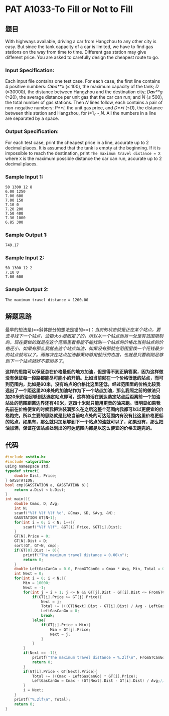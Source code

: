 # PAT A1033-To Fill or Not to Fill

## 题目

With highways available, driving a car from Hangzhou to any other city is easy. But since the tank capacity of a car is limited, we have to find gas stations on the way from time to time. Different gas station may give different price. You are asked to carefully design the cheapest route to go.

### Input Specification:

Each input file contains one test case. For each case, the first line contains 4 positive numbers: *C**m**a**x* (≤ 100), the maximum capacity of the tank; *D* (≤30000), the distance between Hangzhou and the destination city; *D**a**v**g* (≤20), the average distance per unit gas that the car can run; and *N* (≤ 500), the total number of gas stations. Then *N* lines follow, each contains a pair of non-negative numbers: *P**i*, the unit gas price, and *D**i* (≤*D*), the distance between this station and Hangzhou, for *i*=1,⋯,*N*. All the numbers in a line are separated by a space.

### Output Specification:

For each test case, print the cheapest price in a line, accurate up to 2 decimal places. It is assumed that the tank is empty at the beginning. If it is impossible to reach the destination, print `The maximum travel distance = X` where `X` is the maximum possible distance the car can run, accurate up to 2 decimal places.

### Sample Input 1:

```in
50 1300 12 8
6.00 1250
7.00 600
7.00 150
7.10 0
7.20 200
7.50 400
7.30 1000
6.85 300
```

### Sample Output 1:

```out
749.17
```

### Sample Input 2:

```
50 1300 12 2
7.10 0
7.00 600
```

### Sample Output 2:

```
The maximum travel distance = 1200.00
```

## 解题思路

最早的想法是(==斜体部分的想法是错的==)：*当前的状态就是正在某个站点，要去寻找下一个站点，油箱大小是限定了的，所以从一个站点到另一处是有范围限制的，现在要做的就是在这个范围里看看能不能找到一个站点的价格比当前站点的价格还小，如果有那么我就去这个站点加油，如果没有那就在范围里找一个花钱最少的站点就可以了。而每次在站点加油都秉持够用就行的态度，也就是只要刚刚足够到下一个站点就好不要加多了*。

**这样的思路可以保证总在价格最低的地方加油，但是得不到正确答案，因为这样做没有保证每一段路都能尽可能小的开销。比如当前就在一个价格很低的站点，而可到范围内，比如是60米，没有站点的价格比这里还低，经过范围里的价格比较我选出了一个距这里20米处的加油站作为下一个站点加油，那么我照之前的做法只加20米的油足够到达选定站点即可，这样的话在到达选定站点后距离前一个加油站处的范围距离边界还有40米，这四十米就只能用更贵的油来跑。很明显如果我先前在价格便宜的时候我把油装满那么在之后这整个范围内我都可以以更便宜的价格跑完，所以主要的思路就是比较当前站点处的可达范围内有没有比这里价格更低的站点，如果有，那么就只加足够到下一个站点的油就可以了，如果没有，那么把油加满，保证在该站点处划出的可达范围内都是以这么便宜的价格去跑完的。**

## 代码

```c
#include <stdio.h>
#include <algorithm>
using namespace std;
typedef struct{
    double Dist, Price;
} GASSTATION;
bool cmp(GASSTATION a, GASSTATION b){
    return a.Dist < b.Dist;
}
int main(){
    double Cmax, D, Avg;
    int N;
    scanf("%lf %lf %lf %d", &Cmax, &D, &Avg, &N);
    GASSTATION GT[N+1];
    for(int i = 0; i < N; i++){
        scanf("%lf %lf", &GT[i].Price, &GT[i].Dist);
    }
    GT[N].Price = 0;
    GT[N].Dist = D;
    sort(GT, GT+N, cmp);
    if(GT[0].Dist != 0){
        printf("The maximum travel distance = 0.00\n");
        return 0;
    }
    double LeftGasCanGo = 0.0, FromGTCanGo = Cmax * Avg, Min, Total = 0.0;
    int Next = 0;
    for(int i = 0; i < N;){
        Min = 10000;
        Next = -1;
        for(int j = i + 1; j <= N && GT[j].Dist - GT[i].Dist <= FromGTCanGo; j++){// 探寻从该站点能达到的最大距离内的站点
            if(GT[i].Price >= GT[j].Price){
                Next = j;
                Total += (((GT[Next].Dist - GT[i].Dist) / Avg - LeftGasCanGo) * GT[i].Price);
                LeftGasCanGo = 0;
                break;
            }else{
                if(GT[j].Price < Min){
                    Min = GT[j].Price;
                    Next = j;
                }
            }
        }
        if(Next == -1){
            printf("The maximum travel distance = %.2lf\n", FromGTCanGo + GT[i].Dist);
            return 0;
        }
        if(GT[i].Price < GT[Next].Price){
            Total += ((Cmax - LeftGasCanGo) * GT[i].Price);
            LeftGasCanGo = Cmax - (GT[Next].Dist - GT[i].Dist) / Avg;// 到下一个站点还会剩余的油量
        }
        i = Next;
    }
    printf("%.2lf\n", Total);
    return 0;
}

```

